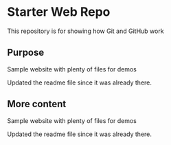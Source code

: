 # Starter Web Repo

This repository is for showing how Git and GitHub work

## Purpose

Sample website with plenty of files for demos

Updated the readme file since it was already there.
## More content

Sample website with plenty of files for demos

Updated the readme file since it was already there.
